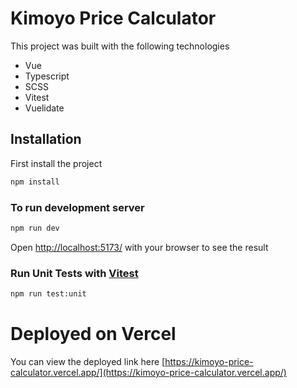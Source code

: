 # **Kimoyo Price Calculator**

This project was built with the following technologies

- Vue
- Typescript
- SCSS
- Vitest
- Vuelidate

## Installation

First install the project
```sh
npm install
```

### To run development server

```sh
npm run dev
```
Open [http://localhost:5173/](http://localhost:5173/) with your browser to see the result

### Run Unit Tests with [Vitest](https://vitest.dev/)

```sh
npm run test:unit
```
# **Deployed on Vercel**
You can view the deployed link here [https://kimoyo-price-calculator.vercel.app/](https://kimoyo-price-calculator.vercel.app/)